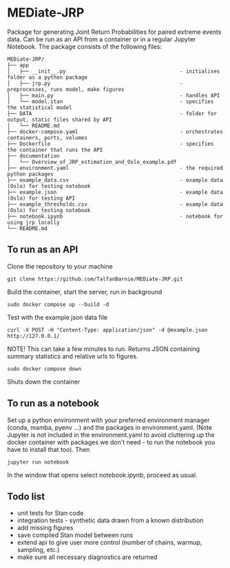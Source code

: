 # MEDiate-JRP
Package for generating Joint Return Probabilities for paired extreme events data. Can be run as an API from a container or in a regular Jupyter Notebook. The package consists of the following files:

    MEDiate-JRP/
    ├── app
    │   ├── __init__.py                                     - initialises folder as a python package
    │   ├── jrp.py                                          - preprocesses, runs model, make figures
    │   ├── main.py                                         - handles API
    │   └── model.stan                                      - specifies the statistical model
    ├── DATA                                                - folder for output, static files shared by API
    │   └── README.md
    ├── docker-compose.yaml                                 - orchestrates containers, ports, volumes 
    ├── Dockerfile                                          - specifies the container that runs the API
    ├── documentation
    │   └── Overview_of_JRP_estimation_and_Oslo_example.pdf
    ├── environment.yaml                                    - the required python packages
    ├── example_data.csv                                    - example data (Oslo) for testing notebook
    ├── example.json                                        - example data (Oslo) for testing API
    ├── example_thresholds.csv                              - example data (Oslo) for testing notebook
    ├── notebook.ipynb                                      - notebook for using jrp locally
    └── README.md




## To run as an API
Clone the repository to your machine

	git clone https://github.com/TalfanBarnie/MEDiate-JRP.git
Build the container, start the server, run in background

    sudo docker compose up --build -d
    
Test with the example json data file

	curl -X POST -H "Content-Type: application/json" -d @example.json http://127.0.0.1/
    
NOTE! This can take a few minutes to run. Returns JSON containing summary statistics and relative urls to figures.

	sudo docker compose down
    
Shuts down the container

## To run as a notebook
Set up a python environment with your preferred environment manager (conda, mamba, pyenv ...) and the packages in environment.yaml.
(Note Jupyter is not included in the environment.yaml to avoid cluttering up the docker container with
packages we don't need - to run the notebook you have to install that too). Then

	jupyter run notebook
    
In the window that opens select notebook.ipynb, proceed as usual. 
## Todo list
- unit tests for Stan code
- integration tests - synthetic data drawn from a known distribution
- add missing figures
- save compiled Stan model between runs
- extend api to give user more control (number of chains, warmup, sampling, etc.)
- make sure all necessary diagnostics are returned

